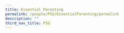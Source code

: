 ```yaml
---
title: Essential Parenting
permalink: /people/PSG/EssentialParenting/permalink
description: ""
third_nav_title: PSG
---
```

